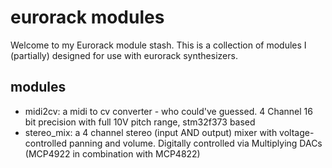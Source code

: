 # eurorack modules

Welcome to my Eurorack module stash. This is a collection of modules I (partially) designed for use with eurorack synthesizers.

## modules

* midi2cv: a midi to cv converter - who could've guessed. 4 Channel 16 bit precision with full 10V pitch range, stm32f373 based
* stereo_mix: a 4 channel stereo (input AND output) mixer with voltage-controlled panning and volume. Digitally controlled via Multiplying DACs (MCP4922 in combination with MCP4822)
